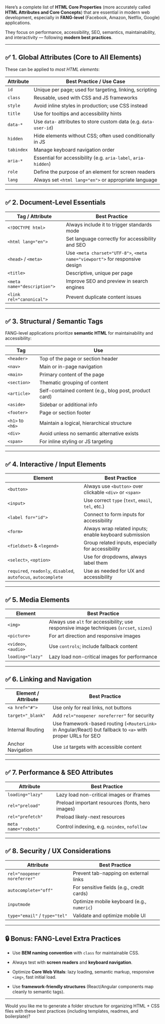 Here’s a complete list of **HTML Core Properties** (more accurately called **HTML Attributes and Core Concepts**) that are essential in modern web development, especially in **FANG-level** (Facebook, Amazon, Netflix, Google) applications.

They focus on performance, accessibility, SEO, semantics, maintainability, and interactivity — following **modern best practices**.

---

## ✅ 1. **Global Attributes (Core to All Elements)**

These can be applied to _most HTML elements_:

|Attribute|Best Practice / Use Case|
|---|---|
|`id`|Unique per page; used for targeting, linking, scripting|
|`class`|Reusable, used with CSS and JS frameworks|
|`style`|Avoid inline styles in production; use CSS instead|
|`title`|Use for tooltips and accessibility hints|
|`data-*`|Use `data-` attributes to store custom data (e.g. `data-user-id`)|
|`hidden`|Hide elements without CSS; often used conditionally in JS|
|`tabindex`|Manage keyboard navigation order|
|`aria-*`|Essential for accessibility (e.g. `aria-label`, `aria-hidden`)|
|`role`|Define the purpose of an element for screen readers|
|`lang`|Always set `<html lang="en">` or appropriate language|

---

## ✅ 2. **Document-Level Essentials**

|Tag / Attribute|Best Practice|
|---|---|
|`<!DOCTYPE html>`|Always include it to trigger standards mode|
|`<html lang="en">`|Set language correctly for accessibility and SEO|
|`<head>` / `<meta>`|Use `<meta charset="UTF-8">`, `<meta name="viewport">` for responsive design|
|`<title>`|Descriptive, unique per page|
|`<meta name="description">`|Improve SEO and preview in search engines|
|`<link rel="canonical">`|Prevent duplicate content issues|

---

## ✅ 3. **Structural / Semantic Tags**

FANG-level applications prioritize **semantic HTML** for maintainability and accessibility:

|Tag|Use|
|---|---|
|`<header>`|Top of the page or section header|
|`<nav>`|Main or in-page navigation|
|`<main>`|Primary content of the page|
|`<section>`|Thematic grouping of content|
|`<article>`|Self-contained content (e.g., blog post, product card)|
|`<aside>`|Sidebar or additional info|
|`<footer>`|Page or section footer|
|`<h1>` to `<h6>`|Maintain a logical, hierarchical structure|
|`<div>`|Avoid unless no semantic alternative exists|
|`<span>`|For inline styling or JS targeting|

---

## ✅ 4. **Interactive / Input Elements**

|Element|Best Practice|
|---|---|
|`<button>`|Always use `<button>` over clickable `<div>` or `<span>`|
|`<input>`|Use correct `type` (`text`, `email`, `tel`, etc.)|
|`<label for="id">`|Connect to form inputs for accessibility|
|`<form>`|Always wrap related inputs; enable keyboard submission|
|`<fieldset>` & `<legend>`|Group related inputs, especially for accessibility|
|`<select>`, `<option>`|Use for dropdowns, always label them|
|`required`, `readonly`, `disabled`, `autofocus`, `autocomplete`|Use as needed for UX and accessibility|

---

## ✅ 5. **Media Elements**

|Element|Best Practice|
|---|---|
|`<img>`|Always use `alt` for accessibility; use responsive image techniques (`srcset`, `sizes`)|
|`<picture>`|For art direction and responsive images|
|`<video>`, `<audio>`|Use `controls`; include fallback content|
|`loading="lazy"`|Lazy load non-critical images for performance|

---

## ✅ 6. **Linking and Navigation**

|Element / Attribute|Best Practice|
|---|---|
|`<a href="#">`|Use only for real links, not buttons|
|`target="_blank"`|Add `rel="noopener noreferrer"` for security|
|Internal Routing|Use framework-based routing (`<RouterLink>` in Angular/React) but fallback to `<a>` with proper URLs for SEO|
|Anchor Navigation|Use `id` targets with accessible content|

---

## ✅ 7. **Performance & SEO Attributes**

|Attribute|Best Practice|
|---|---|
|`loading="lazy"`|Lazy load non-critical images or iframes|
|`rel="preload"`|Preload important resources (fonts, hero images)|
|`rel="prefetch"`|Preload likely-next resources|
|`meta name="robots"`|Control indexing, e.g. `noindex`, `nofollow`|

---

## ✅ 8. **Security / UX Considerations**

|Attribute|Best Practice|
|---|---|
|`rel="noopener noreferrer"`|Prevent tab-napping on external links|
|`autocomplete="off"`|For sensitive fields (e.g., credit cards)|
|`inputmode`|Optimize mobile keyboard (e.g., `numeric`)|
|`type="email"` / `type="tel"`|Validate and optimize mobile UI|

---

## 🔒 Bonus: FANG-Level Extra Practices

- Use **BEM naming convention** with `class` for maintainable CSS.
    
- Always test with **screen readers** and **keyboard navigation**.
    
- Optimize **Core Web Vitals**: lazy loading, semantic markup, responsive `<img>`, fast initial load.
    
- Use **framework-friendly structures** (React/Angular components map cleanly to semantic tags).
    

---

Would you like me to generate a folder structure for organizing HTML + CSS files with these best practices (including templates, readmes, and boilerplate)?